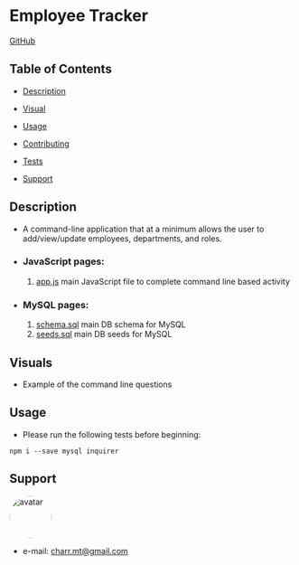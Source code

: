 #  **Employee Tracker** #

[GitHub](https://github.com/charrmountain/employee-tracker)


## Table of Contents

- [Description](#description) 

- [Visual](#visual) 

- [Usage](#usage) 

- [Contributing](#contributing) 

- [Tests](#tests) 

- [Support](#support) 


## **Description**

-  A command-line application that at a minimum allows the user to add/view/update employees, departments, and roles.

  - ### **JavaScript pages:**
       1. [app.js](app.js) main JavaScript file to complete command line based activity

  - ### **MySQL pages:**
       1. [schema.sql](schema.sql) main DB schema for MySQL
       2. [seeds.sql](seeds.sql) main DB seeds for MySQL


## **Visuals**

 - Example of the command line questions
 
## **Usage**

- Please run the following tests before beginning:
```
npm i --save mysql inquirer
```

## **Support**
    
[<img src="https://avatars3.githubusercontent.com/u/60668617?v=4" alt="avatar" style="border-radius: 75px" width="75"/>](https://github.com/charrmountain)
- e-mail: charr.mt@gmail.com